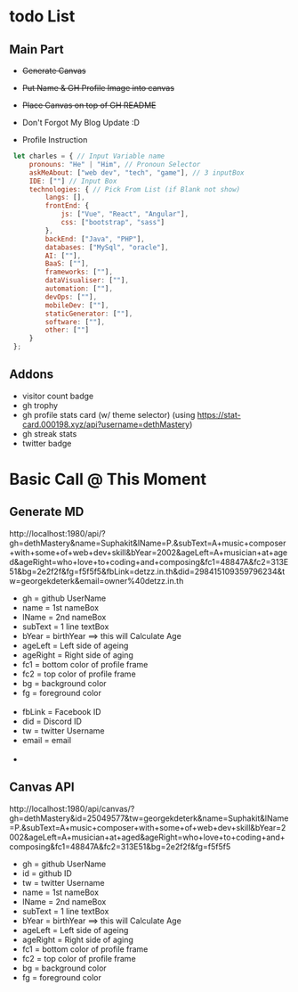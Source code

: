 # todo List
## Main Part
 - ~~Generate Canvas~~
 - ~~Put Name & GH Profile Image into canvas~~
 - ~~Place Canvas on top of GH README~~
 - Don't Forgot My Blog Update :D

 - Profile Instruction
 ```js
  let charles = { // Input Variable name
      pronouns: "He" | "Him", // Pronoun Selector
      askMeAbout: ["web dev", "tech", "game"], // 3 inputBox
      IDE: [""] // Input Box
      technologies: { // Pick From List (if Blank not show)
          langs: [],
          frontEnd: {
              js: ["Vue", "React", "Angular"],
              css: ["bootstrap", "sass"]
          },
          backEnd: ["Java", "PHP"],
          databases: ["MySql", "oracle"],
          AI: [""],
          BaaS: [""],
          frameworks: [""],
          dataVisualiser: [""],
          automation: [""],
          devOps: [""],
          mobileDev: [""],
          staticGenerator: [""],
          software: [""],
          other: [""]
      }
  };
 ```

## Addons
  - visitor count badge
  - gh trophy
  - gh profile stats card (w/ theme selector) (using https://stat-card.000198.xyz/api?username=dethMastery)
  - gh streak stats
  - twitter badge


# Basic Call @ This Moment
## Generate MD
http://localhost:1980/api/?gh=dethMastery&name=Suphakit&lName=P.&subText=A+music+composer+with+some+of+web+dev+skill&bYear=2002&ageLeft=A+musician+at+aged&ageRight=who+love+to+coding+and+composing&fc1=48847A&fc2=313E51&bg=2e2f2f&fg=f5f5f5&fbLink=detzz.in.th&did=298415109359796234&tw=georgekdeterk&email=owner%40detzz.in.th

 - gh = github UserName <br/>
 - name = 1st nameBox <br />
 - lName = 2nd nameBox <br />
 - subText = 1 line textBox <br />
 - bYear = birthYear ==> this will Calculate Age <br />
 - ageLeft = Left side of ageing <br />
 - ageRight = Right side of aging <br />
 - fc1 = bottom color of profile frame <br />
 - fc2 = top color of profile frame <br />
 - bg = background color <br />
 - fg = foreground color <br />
    <br />
 - fbLink = Facebook ID <br />
 - did = Discord ID <br />
 - tw = twitter Username <br />
 - email = email <br />
    <br />
 - 

## Canvas API
http://localhost:1980/api/canvas/?gh=dethMastery&id=25049577&tw=georgekdeterk&name=Suphakit&lName=P.&subText=A+music+composer+with+some+of+web+dev+skill&bYear=2002&ageLeft=A+musician+at+aged&ageRight=who+love+to+coding+and+composing&fc1=48847A&fc2=313E51&bg=2e2f2f&fg=f5f5f5

 - gh = github UserName <br/>
 - id = github ID <br />
 - tw = twitter Username <br />
 - name = 1st nameBox <br />
 - lName = 2nd nameBox <br />
 - subText = 1 line textBox <br />
 - bYear = birthYear ==> this will Calculate Age <br />
 - ageLeft = Left side of ageing <br />
 - ageRight = Right side of aging <br />
 - fc1 = bottom color of profile frame <br />
 - fc2 = top color of profile frame <br />
 - bg = background color <br />
 - fg = foreground color <br />